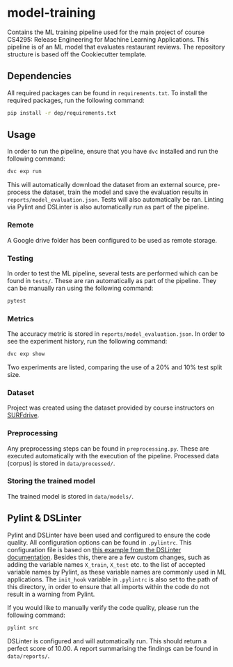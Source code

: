 # model-training
Contains the ML training pipeline used for the main project of course CS4295: Release Engineering for Machine Learning Applications. This pipeline is of an ML model that evaluates restaurant reviews. The repository structure is based off the Cookiecutter template.

## Dependencies
All required packages can be found in `requirements.txt`. To install the required packages, run the following command:

```bash
pip install -r dep/requirements.txt
```

## Usage
In order to run the pipeline, ensure that you have `dvc` installed and run the following command:

```bash
dvc exp run
```

This will automatically download the dataset from an external source, pre-process the dataset, train the model and save the evaluation results in `reports/model_evaluation.json`. Tests will also automatically be ran. Linting via Pylint and DSLinter is also automatically run as part of the pipeline.
### Remote
A Google drive folder has been configured to be used as remote storage.

### Testing
In order to test the ML pipeline, several tests are performed which can be found in `tests/`. These are ran automatically as part of the pipeline. They can be manually ran using the following command:

```bash
pytest
```
### Metrics
The accuracy metric is stored in `reports/model_evaluation.json`. In order to see the experiment history, run the following command:

```bash
dvc exp show
```
Two experiments are listed, comparing the use of a 20% and 10% test split size. 
### Dataset
Project was created using the dataset provided by course instructors on [SURFdrive](https://surfdrive.surf.nl/files/index.php/s/207BTysNQFuVZPE?path=%2Fmaterial).

### Preprocessing
Any preprocessing steps can be found in `preprocessing.py`. These are executed automatically with the execution of the pipeline. Processed data (corpus) is stored in `data/processed/`.

### Storing the trained model
The trained model is stored in `data/models/`.


## Pylint & DSLinter
Pylint and DSLinter have been used and configured to ensure the code quality. All configuration options can be found in `.pylintrc`. This configuration file is based on [this example from the DSLinter documentation](https://github.com/SERG-Delft/dslinter/blob/main/docs/pylint-configuration-examples/pylintrc-for-ml-projects/.pylintrc). Besides this, there are a few custom changes, such as adding the variable names `X_train`, `X_test` etc. to the list of accepted variable names by Pylint, as these variable names are commonly used in ML applications. The `init_hook` variable in `.pylintrc` is also set to the path of this directory, in order to ensure that all imports within the code do not result in a warning from Pylint.

If you would like to manually verify the code quality, please run the following command:

```bash
pylint src
```

DSLinter is configured and will automatically run. This should return a perfect score of 10.00. A report summarising the findings can be found in `data/reports/`. 
